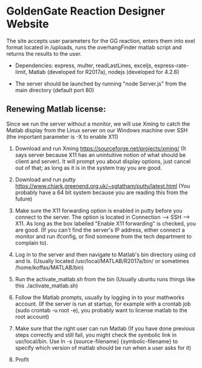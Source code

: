 # GoldenGate Reaction Designer Website
The site accepts user parameters for the GG reaction, enters them into exel format located in /uploads, runs the overhangFinder matlab script and returns the results to the user.

* Dependencies: express,  multer, readLastLines, exceljs, express-rate-limit, Matlab (developed for R2017a), nodejs (developed for 4.2.6)

* The server should be launched by running "node Server.js" from the main directory (default port 80)

## Renewing Matlab license:
Since we run the server without a monitor, we will use Xming to catch the Matlab display from the Linux server on our Windows machine over SSH (the important parameter is -X to enable X11)

1. Download and run Xming https://sourceforge.net/projects/xming/ (It says server because X11 has an unintuitive notion of what should be client and server). It will prompt you about display options, just cancel out of that; as long as it is in the system tray you are good.

2. Download and run putty https://www.chiark.greenend.org.uk/~sgtatham/putty/latest.html (You probably have a 64 bit system because you are reading this from the future)

3. Make sure the X11 forwarding option is enabled in putty before you connect to the server. The option is located in Connection --> SSH --> X11. As long as the box labelled "Enable X11 forwarding" is checked, you are good. (If you can't find the server's IP address, either connect a monitor and run ifconfig, or find someone from the tech department to complain to). 

4. Log in to the server and then navigate to Matlab's bin directory using cd and ls. (Usually located /usr/local/MATLAB/R2017a/bin/ or sometimes /home/koffas/MATLAB/bin)

5. Run the activate_matlab.sh from the bin (Usually ubuntu runs things like this ./activate_matlab.sh)

6. Follow the Matlab prompts, usually by logging in to your mathworks account. (If the server is run at startup, for example with a crontab job (sudo crontab -u root -e), you probably want to license matlab to the root account)

7. Make sure that the right user can run Matlab (If you have done previous steps correctly and still fail, you might check the symbolic link in usr/local/bin. Use ln -s {source-filename} {symbolic-filename} to specify which version of matlab should be run when a user asks for it)

8. Profit

